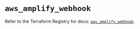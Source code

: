 # `aws_amplify_webhook`

Refer to the Terraform Registry for docs: [`aws_amplify_webhook`](https://registry.terraform.io/providers/hashicorp/aws/5.56.0/docs/resources/amplify_webhook).
